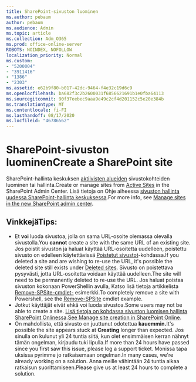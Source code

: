 ```yaml
---
title: SharePoint-sivuston luominen
ms.author: pebaum
author: pebaum
ms.audience: Admin
ms.topic: article
ms.collection: Adm_O365
ms.prod: office-online-server
ROBOTS: NOINDEX, NOFOLLOW
localization_priority: Normal
ms.custom:
- "5200004"
- "3911416"
- "1386"
- "2303"
ms.assetid: e62b9f80-b017-42dc-9464-f4e32c19d6c9
ms.openlocfilehash: ba682f3c2b2600031f6856621691b1e0fba64113
ms.sourcegitcommit: 90f37eebec9aaa9e49c2cf4d201152c5e20e384b
ms.translationtype: MT
ms.contentlocale: fi-FI
ms.lasthandoff: 08/17/2020
ms.locfileid: "46786562"
---
```

# <a name="create-a-sharepoint-site"></a><span data-ttu-id="f0542-102">SharePoint-sivuston luominen</span><span class="sxs-lookup"><span data-stu-id="f0542-102">Create a SharePoint site</span></span>

<span data-ttu-id="f0542-103">SharePoint-hallinta keskuksen [aktiivisten alueiden](https://admin.microsoft.com/sharepoint?page=sitemanagement&modern=true) sivustokohteiden luominen tai hallinta.</span><span class="sxs-lookup"><span data-stu-id="f0542-103">Create or manage sites from [Active Sites](https://admin.microsoft.com/sharepoint?page=sitemanagement&modern=true) in the SharePoint Admin Center.</span></span> <span data-ttu-id="f0542-104">Lisä tietoja on Ohje aiheessa [sivuston hallinta uudessa SharePoint-hallinta keskuksessa](https://docs.microsoft.com/sharepoint/manage-site-creation).</span><span class="sxs-lookup"><span data-stu-id="f0542-104">For more info, see [Manage sites in the new SharePoint admin center](https://docs.microsoft.com/sharepoint/manage-site-creation).</span></span> 

## <a name="tips"></a><span data-ttu-id="f0542-105">Vinkkejä</span><span class="sxs-lookup"><span data-stu-id="f0542-105">Tips:</span></span>

- <span data-ttu-id="f0542-106">Et **voi** luoda sivustoa, jolla on sama URL-osoite olemassa olevalla sivustolla.</span><span class="sxs-lookup"><span data-stu-id="f0542-106">You **cannot** create a site with the same URL of an existing site.</span></span> <span data-ttu-id="f0542-107">Jos poistit sivuston ja haluat käyttää URL-osoitetta uudelleen, poistettu sivusto on edelleen käytettävissä [Poistetut sivustot](https://admin.microsoft.com/sharepoint?page=recyclebin&modern=true)-kohdassa.</span><span class="sxs-lookup"><span data-stu-id="f0542-107">If you deleted a site and are wishing to re-use the URL, it's possible the deleted site still exists under [Deleted sites](https://admin.microsoft.com/sharepoint?page=recyclebin&modern=true).</span></span> <span data-ttu-id="f0542-108">Sivusto on poistettava pysyvästi, jotta URL-osoitetta voidaan käyttää uudelleen.</span><span class="sxs-lookup"><span data-stu-id="f0542-108">The site will need to be permanently deleted to re-use the URL.</span></span> <span data-ttu-id="f0542-109">Jos haluat poistaa sivuston kokonaan PowerShellin avulla, Katso lisä tietoja artikkelista [Remove-SPSite-cmdlet-](https://docs.microsoft.com/sharepoint/manage-sites-in-new-admin-center#delete-a-site) esimerkki.</span><span class="sxs-lookup"><span data-stu-id="f0542-109">To completely remove a site with Powershell, see the [Remove-SPSite](https://docs.microsoft.com/sharepoint/manage-sites-in-new-admin-center#delete-a-site) cmdlet example.</span></span>
- <span data-ttu-id="f0542-110">Jotkut käyttäjät eivät ehkä voi luoda sivustoa.</span><span class="sxs-lookup"><span data-stu-id="f0542-110">Some users may not be able to create a site.</span></span> <span data-ttu-id="f0542-111">[Lisä tietoja on kohdassa sivuston luomisen hallinta SharePoint Onlinessa](https://docs.microsoft.com/sharepoint/manage-site-creation).</span><span class="sxs-lookup"><span data-stu-id="f0542-111">[See Manage site creation in SharePoint Online](https://docs.microsoft.com/sharepoint/manage-site-creation).</span></span>
- <span data-ttu-id="f0542-112">On mahdollista, että sivusto on juuttunut odotettua **kauemmin.**</span><span class="sxs-lookup"><span data-stu-id="f0542-112">It's possible the site appears stuck at **Creating** longer than expected.</span></span> <span data-ttu-id="f0542-113">Jos sinulla on kulunut yli 24 tuntia siitä, kun olet ensimmäisen kerran nähnyt tämän ongelman, kirjaudu tuki lipulla.</span><span class="sxs-lookup"><span data-stu-id="f0542-113">If more than 24 hours have passed since you first saw this issue, please log a support ticket.</span></span> <span data-ttu-id="f0542-114">Monissa tapa uksissa pyrimme jo ratkaisemaan ongelman.</span><span class="sxs-lookup"><span data-stu-id="f0542-114">In many cases, we're already working on a solution.</span></span> <span data-ttu-id="f0542-115">Anna meille vähintään 24 tuntia aikaa ratkaisun suorittamiseen.</span><span class="sxs-lookup"><span data-stu-id="f0542-115">Please give us at least 24 hours to complete a solution.</span></span>

